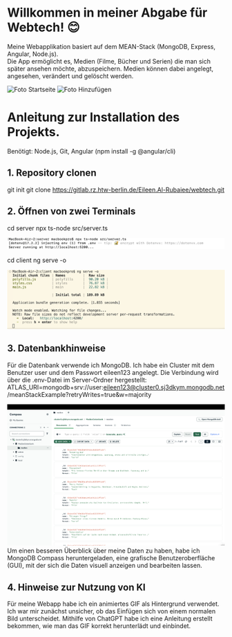 # Willkommen in meiner Abgabe für Webtech! 😊

Meine Webapplikation basiert auf dem MEAN-Stack (MongoDB, Express, Angular, Node.js).  
Die App ermöglicht es, Medien (Filme, Bücher und Serien) die man sich später ansehen möchte, abzuspeichern.
Medien können dabei angelegt, angesehen, verändert und gelöscht werden.

![Foto Startseite](<Foto Überblick.png>)
![Foto Hinzufügen](<Foto Hinzufügen.png>)


# Anleitung zur Installation des Projekts.

Benötigt: Node.js, Git, Angular (npm install -g @angular/cli)

## 1. Repository clonen
git init
git clone https://gitlab.rz.htw-berlin.de/Eileen.Al-Rubaiee/webtech.git

## 2. Öffnen von zwei Terminals
cd server
npx ts-node src/server.ts

![Screenshot Terminal](<Foto Backend.png>)


cd client 
ng serve -o

![Screenshot Terminal](<Foto Frontend.png>)

## 3. Datenbankhinweise
Für die Datenbank verwende ich MongoDB. Ich habe ein Cluster mit dem Benutzer user und dem Passwort eileen123 angelegt. Die Verbindung wird über die .env-Datei im Server-Ordner hergestellt:
ATLAS_URI=mongodb+srv://user:eileen123@cluster0.sj3dkym.mongodb.net/meanStackExample?retryWrites=true&w=majority

![MongoDB Compass](<Foto MongoDB Compass.png>)
Um einen besseren Überblick über meine Daten zu haben, habe ich MongoDB Compass heruntergeladen, eine grafische Benutzeroberfläche (GUI), mit der sich die Daten visuell anzeigen und bearbeiten lassen.


## 4. Hinweise zur Nutzung von KI
Für meine Webapp habe ich ein animiertes GIF als Hintergrund verwendet. Ich war mir zunächst unsicher, ob das Einfügen sich von einem normalen Bild unterscheidet. Mithilfe von ChatGPT habe ich eine Anleitung erstellt bekommen, wie man das GIF korrekt herunterlädt und einbindet.








